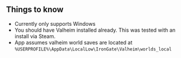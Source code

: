 ## Things to know
* Currently only supports Windows
* You should have Valheim installed already. This was tested with an install via Steam.
* App assumes valheim world saves are located at `%USERPROFILE%\AppData\LocalLow\IronGate\Valheim\worlds_local`
